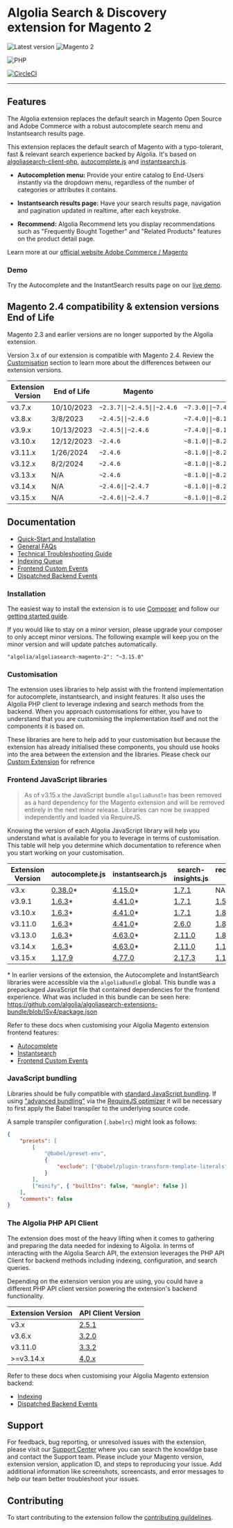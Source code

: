 Algolia Search & Discovery extension for Magento 2
==================================================

![Latest version](https://img.shields.io/badge/latest-3.15.1-green)
![Magento 2](https://img.shields.io/badge/Magento-2.4.6+-orange)

![PHP](https://img.shields.io/badge/PHP-8.1%2C8.2%2C8.3-blue)

[![CircleCI](https://circleci.com/gh/algolia/algoliasearch-magento-2/tree/master.svg?style=svg)](https://circleci.com/gh/algolia/algoliasearch-magento-2/tree/master)

-------

## Features

The Algolia extension replaces the default search in Magento Open Source and Adobe Commerce with a robust autocomplete search menu and Instantsearch results page.

This extension replaces the default search of Magento with a typo-tolerant, fast & relevant search experience backed by Algolia. It's based on [algoliasearch-client-php](https://github.com/algolia/algoliasearch-client-php), [autocomplete.js](https://github.com/algolia/autocomplete.js) and [instantsearch.js](https://github.com/algolia/instantsearch.js).

- **Autocompletion menu:** Provide your entire catalog to End-Users instantly via the dropdown menu, regardless of the number of categories or attributes it contains.

- **Instantsearch results page:** Have your search results page, navigation and pagination updated in realtime, after each keystroke.

- **Recommend:** Algolia Recommend lets you display recommendations such as "Frequently Bought Together" and "Related Products" features on the product detail page.

Learn more at our [official website Adobe Commerce / Magento](https://www.algolia.com/search-solutions/adobe-commerce-magento/)

### Demo

Try the Autocomplete and the InstantSearch results page on our [live demo](https://flagship-magento.algolia.com).


## Magento 2.4 compatibility & extension versions End of Life

Magento 2.3 and earlier versions are no longer supported by the Algolia extension.

Version 3.x of our extension is compatible with Magento 2.4. Review the [Customisation](https://github.com/algolia/algoliasearch-magento-2#customisation) section to learn more about the differences between our extension versions.

| Extension Version | End of Life | Magento                      | PHP                                    |
|-------------------|-------------|------------------------------|----------------------------------------|
| v3.7.x            | 10/10/2023  | `~2.3.7\|\|~2.4.5\|\|~2.4.6` | `~7.3.0\|\|~7.4.0\|\|~8.1.0\|\|~8.2.0` |
| v3.8.x            | 3/8/2023    | `~2.4.5\|\|~2.4.6`           | `~7.4.0\|\|~8.1.0\|\|~8.2.0`           |
| v3.9.x            | 10/13/2023  | `~2.4.5\|\|~2.4.6`           | `~7.4.0\|\|~8.1.0\|\|~8.2.0`           |
| v3.10.x           | 12/12/2023  | `~2.4.6`                     | `~8.1.0\|\|~8.2.0`                     |
| v3.11.x           | 1/26/2024   | `~2.4.6`                     | `~8.1.0\|\|~8.2.0`                     |
| v3.12.x           | 8/2/2024    | `~2.4.6`                     | `~8.1.0\|\|~8.2.0`                     |
| v3.13.x           | N/A         | `~2.4.6`                     | `~8.1.0\|\|~8.2.0`                     |
| v3.14.x           | N/A         | `~2.4.6\|\|~2.4.7`           | `~8.1.0\|\|~8.2.0\|\|~8.3.0`           |
| v3.15.x           | N/A         | `~2.4.6\|\|~2.4.7`           | `~8.1.0\|\|~8.2.0\|\|~8.3.0`           |

## Documentation

- [Quick-Start and Installation](https://www.algolia.com/doc/integration/magento-2/getting-started/quick-start/)
- [General FAQs](https://www.algolia.com/doc/integration/magento-2/troubleshooting/general-faq/)
- [Technical Troubleshooting Guide](https://www.algolia.com/doc/integration/magento-2/troubleshooting/technical-troubleshooting/)
- [Indexing Queue](https://www.algolia.com/doc/integration/magento-2/how-it-works/indexing-queue/)
- [Frontend Custom Events](https://www.algolia.com/doc/integration/magento-2/customize/custom-front-end-events/)
- [Dispatched Backend Events](https://www.algolia.com/doc/integration/magento-2/customize/custom-back-end-events/)


### Installation

The easiest way to install the extension is to use [Composer](https://getcomposer.org/) and follow our [getting started guide](https://www.algolia.com/doc/integration/magento-2/getting-started/quick-start/).

If you would like to stay on a minor version, please upgrade your composer to only accept minor versions. The following example will keep you on the minor version and will update patches automatically.

`"algolia/algoliasearch-magento-2": "~3.15.0"`

### Customisation

The extension uses libraries to help assist with the frontend implementation for autocomplete, instantsearch, and insight features. It also uses the Algolia PHP client to leverage indexing and search methods from the backend. When you approach customisations for either, you have to understand that you are customising the implementation itself and not the components it is based on.

These libraries are here to help add to your customisation but because the extension has already initialised these components, you should use hooks into the area between the extension and the libraries.
Please check our [Custom Extension](https://github.com/algolia/algoliasearch-custom-algolia-magento-2) for refrence 

### Frontend JavaScript libraries

> As of v3.15.x the JavaScript bundle `algoliaBundle` has been removed as a hard dependency for the Magento extension and will be removed entirely in the next minor release. Libraries can now be swapped independently and loaded via RequireJS.  

Knowing the version of each Algolia JavaScript library will help you understand what is available for you to leverage in terms of customisation. This table will help you determine which documentation to reference when you start working on your customisation.

| Extension Version | 	autocomplete.js                                                   | instantsearch.js                                                                   | search-insights.js                                                   | recommend-js.js                                             |
|-----------------|--------------------------------------------------------------------|------------------------------------------------------------------------------------|----------------------------------------------------------------------|-------------------------------------------------------------|
| v3.x            | [0.38.0](https://github.com/algolia/autocomplete.js/tree/v0.38.0)* | [4.15.0](https://github.com/algolia/instantsearch.js/tree/v4.15.0)*                | [1.7.1](https://github.com/algolia/search-insights.js/tree/v1.7.1)   | NA                                                          |
| v3.9.1          | [1.6.3](https://github.com/algolia/autocomplete.js/tree/v1.6.3)*   | [4.41.0](https://github.com/algolia/instantsearch.js/tree/v4.41.0)*                | [1.7.1](https://github.com/algolia/search-insights.js/tree/v1.7.1)   | [1.5.0](https://github.com/algolia/recommend/tree/v1.5.0)   |
| v3.10.x         | [1.6.3](https://github.com/algolia/autocomplete.js/tree/v1.6.3)*   | [4.41.0](https://github.com/algolia/instantsearch.js/tree/v4.41.0)*                | [1.7.1](https://github.com/algolia/search-insights.js/tree/v1.7.1)   | [1.8.0](https://github.com/algolia/recommend/tree/v1.8.0)   |
| v3.11.0         | [1.6.3](https://github.com/algolia/autocomplete.js/tree/v1.6.3)*   | [4.41.0](https://github.com/algolia/instantsearch.js/tree/v4.41.0)*                | [2.6.0](https://github.com/algolia/search-insights.js/tree/v2.6.0)   | [1.8.0](https://github.com/algolia/recommend/tree/v1.8.0)   |
| v3.13.0         | [1.6.3](https://github.com/algolia/autocomplete.js/tree/v1.6.3)*   | [4.63.0](https://github.com/algolia/instantsearch/tree/instantsearch.js%404.63.0)* | [2.11.0](https://github.com/algolia/search-insights.js/tree/v2.11.0) | [1.8.0](https://github.com/algolia/recommend/tree/v1.8.0)   |
| v3.14.x         | [1.6.3](https://github.com/algolia/autocomplete.js/tree/v1.6.3)*   | [4.63.0](https://github.com/algolia/instantsearch/tree/instantsearch.js%404.63.0)* | [2.11.0](https://github.com/algolia/search-insights.js/tree/v2.11.0) | [1.15.0](https://github.com/algolia/recommend/tree/v1.15.0) |
| v3.15.x         | [1.17.9](https://github.com/algolia/autocomplete.js/tree/v1.17.9)  | [4.77.0](https://github.com/algolia/instantsearch/tree/instantsearch.js%404.77.0)  | [2.17.3](https://github.com/algolia/search-insights.js/tree/v2.17.3) | [1.16.0](https://github.com/algolia/recommend/tree/v1.16.0) |

&ast; In earlier versions of the extension, the Autocomplete and InstantSearch libraries were accessible via the `algoliaBundle` global. This bundle was a prepackaged JavaScript file that contained dependencies for the frontend experience. What was included in this bundle can be seen here: https://github.com/algolia/algoliasearch-extensions-bundle/blob/ISv4/package.json

Refer to these docs when customising your Algolia Magento extension frontend features:
 - [Autocomplete](https://www.algolia.com/doc/integration/magento-2/customize/autocomplete-menu/)
 - [Instantsearch](https://www.algolia.com/doc/integration/magento-2/customize/instant-search-page/)
 - [Frontend Custom Events](https://www.algolia.com/doc/integration/magento-2/customize/custom-front-end-events/)

### JavaScript bundling

Libraries should be fully compatible with [standard JavaScript bundling](https://developer.adobe.com/commerce/frontend-core/guide/themes/js-bundling/). If using ["advanced bundling"](https://experienceleague.adobe.com/en/docs/commerce-operations/performance-best-practices/performance-best-practices/advanced-js-bundling) via the [RequireJS optimizer](https://requirejs.org/docs/optimization.html) it will be necessary to first apply the Babel transpiler to the underlying source code.

A sample transpiler configuration (`.babelrc`) might look as follows:  

```json
{
    "presets": [
        [
            "@babel/preset-env",
            {
                "exclude": ["@babel/plugin-transform-template-literals"]
            }
        ],
        ["minify", { "builtIns": false, "mangle": false }]
    ],
    "comments": false
}
```


### The Algolia PHP API Client

The extension does most of the heavy lifting when it comes to gathering and preparing the data needed for indexing to Algolia. In terms of interacting with the Algolia Search API, the extension leverages the PHP API Client for backend methods including indexing, configuration, and search queries.

Depending on the extension version you are using, you could have a different PHP API client version powering the extension's backend functionality.

| Extension Version | API Client Version                                                      |
|-------------------|-------------------------------------------------------------------------|
| v3.x              | [2.5.1](https://github.com/algolia/algoliasearch-client-php/tree/2.5.1) |
| v3.6.x            | [3.2.0](https://github.com/algolia/algoliasearch-client-php/tree/3.2.0) |
| v3.11.0          | [3.3.2](https://github.com/algolia/algoliasearch-client-php/tree/3.3.2) |          
| >=v3.14.x         | [4.0.x](https://github.com/algolia/algoliasearch-client-php/tree/4.0.0-beta.12)                                                               |

Refer to these docs when customising your Algolia Magento extension backend:
- [Indexing](https://www.algolia.com/doc/integration/magento-2/how-it-works/indexing/)
- [Dispatched Backend Events](https://www.algolia.com/doc/integration/magento-2/customize/custom-back-end-events/)

## Support

For feedback, bug reporting, or unresolved issues with the extension, please visit our [Support Center](https://support.algolia.com/hc/en-us/) where you can search the knowldge base and contact the Support team. Please include your Magento version, extension version, application ID, and steps to reproducing your issue. Add additional information like screenshots, screencasts, and error messages to help our team better troubleshoot your issues.

## Contributing

To start contributing to the extension follow the [contributing guildelines](.github/CONTRIBUTING.md).
